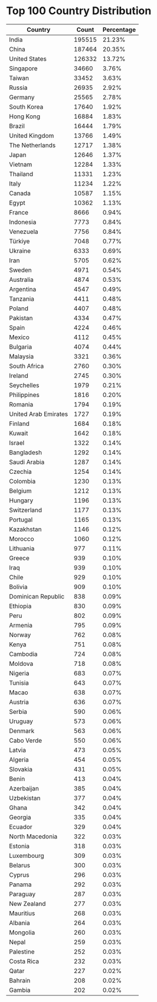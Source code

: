 # Top 100 Country Distribution
| Country | Count | Percentage |
|----|----|----|
| India | 195515 | 21.23% |
| China | 187464 | 20.35% |
| United States | 126332 | 13.72% |
| Singapore | 34660 | 3.76% |
| Taiwan | 33452 | 3.63% |
| Russia | 26935 | 2.92% |
| Germany | 25565 | 2.78% |
| South Korea | 17640 | 1.92% |
| Hong Kong | 16884 | 1.83% |
| Brazil | 16444 | 1.79% |
| United Kingdom | 13766 | 1.49% |
| The Netherlands | 12717 | 1.38% |
| Japan | 12646 | 1.37% |
| Vietnam | 12284 | 1.33% |
| Thailand | 11331 | 1.23% |
| Italy | 11234 | 1.22% |
| Canada | 10587 | 1.15% |
| Egypt | 10362 | 1.13% |
| France | 8666 | 0.94% |
| Indonesia | 7773 | 0.84% |
| Venezuela | 7756 | 0.84% |
| Türkiye | 7048 | 0.77% |
| Ukraine | 6333 | 0.69% |
| Iran | 5705 | 0.62% |
| Sweden | 4971 | 0.54% |
| Australia | 4874 | 0.53% |
| Argentina | 4547 | 0.49% |
| Tanzania | 4411 | 0.48% |
| Poland | 4407 | 0.48% |
| Pakistan | 4334 | 0.47% |
| Spain | 4224 | 0.46% |
| Mexico | 4112 | 0.45% |
| Bulgaria | 4074 | 0.44% |
| Malaysia | 3321 | 0.36% |
| South Africa | 2760 | 0.30% |
| Ireland | 2745 | 0.30% |
| Seychelles | 1979 | 0.21% |
| Philippines | 1816 | 0.20% |
| Romania | 1794 | 0.19% |
| United Arab Emirates | 1727 | 0.19% |
| Finland | 1684 | 0.18% |
| Kuwait | 1642 | 0.18% |
| Israel | 1322 | 0.14% |
| Bangladesh | 1292 | 0.14% |
| Saudi Arabia | 1287 | 0.14% |
| Czechia | 1254 | 0.14% |
| Colombia | 1230 | 0.13% |
| Belgium | 1212 | 0.13% |
| Hungary | 1196 | 0.13% |
| Switzerland | 1177 | 0.13% |
| Portugal | 1165 | 0.13% |
| Kazakhstan | 1146 | 0.12% |
| Morocco | 1060 | 0.12% |
| Lithuania | 977 | 0.11% |
| Greece | 939 | 0.10% |
| Iraq | 939 | 0.10% |
| Chile | 929 | 0.10% |
| Bolivia | 909 | 0.10% |
| Dominican Republic | 838 | 0.09% |
| Ethiopia | 830 | 0.09% |
| Peru | 802 | 0.09% |
| Armenia | 795 | 0.09% |
| Norway | 762 | 0.08% |
| Kenya | 751 | 0.08% |
| Cambodia | 724 | 0.08% |
| Moldova | 718 | 0.08% |
| Nigeria | 683 | 0.07% |
| Tunisia | 643 | 0.07% |
| Macao | 638 | 0.07% |
| Austria | 636 | 0.07% |
| Serbia | 590 | 0.06% |
| Uruguay | 573 | 0.06% |
| Denmark | 563 | 0.06% |
| Cabo Verde | 550 | 0.06% |
| Latvia | 473 | 0.05% |
| Algeria | 454 | 0.05% |
| Slovakia | 431 | 0.05% |
| Benin | 413 | 0.04% |
| Azerbaijan | 385 | 0.04% |
| Uzbekistan | 377 | 0.04% |
| Ghana | 342 | 0.04% |
| Georgia | 335 | 0.04% |
| Ecuador | 329 | 0.04% |
| North Macedonia | 322 | 0.03% |
| Estonia | 318 | 0.03% |
| Luxembourg | 309 | 0.03% |
| Belarus | 300 | 0.03% |
| Cyprus | 296 | 0.03% |
| Panama | 292 | 0.03% |
| Paraguay | 287 | 0.03% |
| New Zealand | 277 | 0.03% |
| Mauritius | 268 | 0.03% |
| Albania | 264 | 0.03% |
| Mongolia | 260 | 0.03% |
| Nepal | 259 | 0.03% |
| Palestine | 252 | 0.03% |
| Costa Rica | 232 | 0.03% |
| Qatar | 227 | 0.02% |
| Bahrain | 208 | 0.02% |
| Gambia | 202 | 0.02% |
